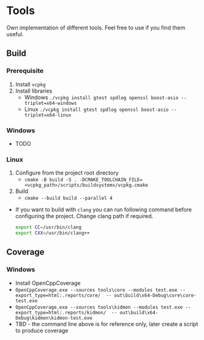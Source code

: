 # Tools

Own implementation of different tools. Feel free to use if you find them useful.

## Build

### Prerequisite

1. Install `vcpkg`
2. Install libraries 
    * Windows `./vcpkg install gtest spdlog openssl boost-asio --triplet=x64-windows`
    * Linux   `./vcpkg install gtest spdlog openssl boost-asio --triplet=x64-linux`

### Windows

* TODO

### Linux

1. Configure from the project root directory
    * `cmake -B build -S . -DCMAKE_TOOLCHAIN_FILE=<vcpkg_path>/scripts/buildsystems/vcpkg.cmake`
2. Build
    * `cmake --build build --parallel 4`

* If you want to build with `clang` you can run following command before configuring the project. Change clang path if required.
    ```bash
    export CC=/usr/bin/clang
    export CXX=/usr/bin/clang++
    ```

## Coverage

### Windows

* Install OpenCppCoverage
* `OpenCppCoverage.exe --sources tools\core --modules test.exe --export_type=html:.reports/core/  -- out\build\x64-Debug\core\core-test.exe`
* `OpenCppCoverage.exe --sources tools\kidmon --modules test.exe --export_type=html:.reports/kidmon/  -- out\build\x64-Debug\kidmon\kidmon-test.exe`
* TBD - the command line above is for reference only, later create a script to produce coverage
